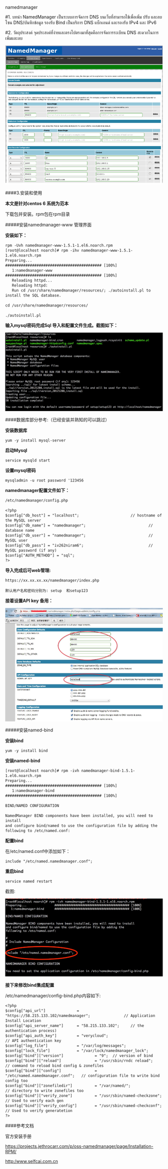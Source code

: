 namedmanager


#1. บทนำ NamedManager เป็นระบบการจัดการ DNS บนเว็บที่สามารถใช้เพื่อเพิ่ม ปรับ และลบโซน DNS/บันทึกข้อมูล รองรับ Bind เป็นบริการ DNS แบ็กเอนด์ และรองรับ IPv4 และ IPv6

#2. วัตถุประสงค์ จุดประสงค์ที่ง่ายและตรงไปตรงมาที่สุดคือการจัดการระเบียน DNS สะดวกในการเพิ่มและลบ

![Alt text](img/first.png "前台管理截图")

####3.安装和使用

**本文是针对centos 6 系统为范本**

下载包并安装。rpm包在rpm目录

#####安装namedmanager-www 管理界面

**安装如下：**

	rpm -Uvh namedmanager-www-1.5.1-1.el6.noarch.rpm
	[root@localhost noarch]# rpm -ihv namedmanager-www-1.5.1-1.el6.noarch.rpm 
	Preparing...                ########################################### [100%]
	   1:namedmanager-www       ########################################### [100%]
	   Reloading httpd...
	   Reloading httpd: 
	   Run cd /usr/share/namedmanager/resources/; ./autoinstall.pl to install the SQL database.

	cd /usr/share/namedmanager/resources/

	./autoinstall.pl

**输入mysql密码完成Sql 导入和配置文件生成。截图如下：**

![Alt text](img/importsql.png "导入sql语名")

####数据库部分参考:（已经安装并熟知的可以跳过）
    
**安装数据库**

	yum -y install mysql-server

**启动Mysql**

	service mysqld start

**设置mysql密码**

	mysqladmin -u root password '123456

**namedmanager配置文件如下：**

	/etc/namedmanager/config.php

	<?php
	$config["db_host"] = "localhost";                       // hostname of the MySQL server
	$config["db_name"] = "namedmanager";                            // database name
	$config["db_user"] = "namedmanager";                            // MySQL user
	$config["db_pass"] = "iv262niram6";                             // MySQL password (if any)
	$config["AUTH_METHOD"] = "sql";
	?>

**导入完成后可web管理:**

	https://xx.xx.xx.xx/namedmanager/index.php

	默认用户名和密码分别为: setup  和setup123

**接着设置API key 备用：**

![Alt text](img/api.png "api设置")


#####安装named-bind

**安装bind**
	
	yum -y install bind

**安装named-bind**

	[root@localhost noarch]# rpm -ivh namedmanager-bind-1.5.1-1.el6.noarch.rpm 
	Preparing...                ########################################### [100%]
	   1:namedmanager-bind      ########################################### [100%]

	BIND/NAMED CONFIGURATION

	NamedManager BIND components have been installed, you will need to install
	and configure bind/named to use the configuration file by adding the
	following to /etc/named.conf:

**配置bind**

在/etc/named.conf中添加如下：
	
	include "/etc/named.namedmanager.conf";

**重启bind**

	service named restart

截图:

![Alt text](img/named_bind.png "named-bind安装")	

**接下来修改bind集成配置**

/etc/namedmanager/config-bind.php内容如下:
	
	<?php
	$config["api_url"]              = "https://58.215.133.102/namedmanager";               // Application Install Location
	$config["api_server_name"]      = "58.215.133.102";     // the authentication process)
	$config["api_auth_key"]         = "verycloud";                                 // API authentication key
	$config["log_file"]             = "/var/log/messages";
	$config["lock_file"]            = "/var/lock/namedmanager_lock";
	$config["bind"]["version"]              = "9";  // version of bind 
	$config["bind"]["reload"]               = "/usr/sbin/rndc reload";           // command to reload bind config & zonefiles
	$config["bind"]["config"]               = "/etc/named.namedmanager.conf";   // configuration file to write bind config too
	$config["bind"]["zonefiledir"]          = "/var/named/";                        // directory to write zonefiles too
	$config["bind"]["verify_zone"]          = "/usr/sbin/named-checkzone";          // Used to verify each gen
	$config["bind"]["verify_config"]        = "/usr/sbin/named-checkconf";          // Used to verify generatetion
	?> 



####参考文档

官方安装手册

<https://projects.jethrocarr.com/p/oss-namedmanager/page/Installation-RPM/>

<http:/www.selfcai.com.cn>
